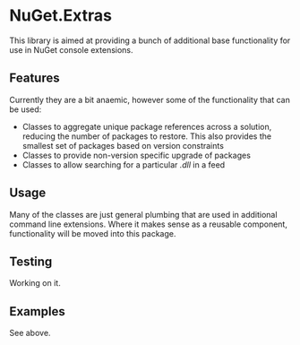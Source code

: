 # NuGet.Extras
This library is aimed at providing a bunch of additional base functionality for use in NuGet console extensions.

## Features
Currently they are a bit anaemic, however some of the functionality that can be used:

* Classes to aggregate unique package references across a solution, reducing the number of packages to restore.  This also provides the smallest set of packages based on version constraints
* Classes to provide non-version specific upgrade of packages
* Classes to allow searching for a particular _.dll_ in a feed

## Usage
Many of the classes are just general plumbing that are used in additional command line extensions.  Where it makes sense as a reusable component, functionality will be moved into this package.

## Testing
Working on it.

## Examples
See above.